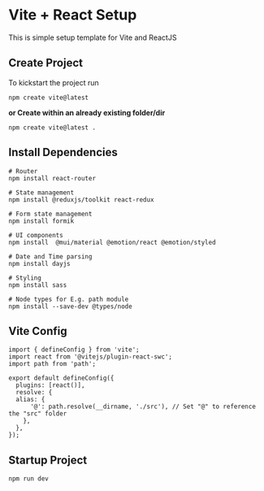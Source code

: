 ﻿
# Vite + React Setup
This is simple setup template for Vite and ReactJS

## Create Project
To kickstart the project run

    npm create vite@latest
    
  **or Create within an already existing folder/dir** 

    npm create vite@latest .

   ## Install Dependencies

	# Router
    npm install react-router 

	# State management
    npm install @reduxjs/toolkit react-redux 

	# Form state management
	npm install formik
	
	# UI components
	npm install	 @mui/material @emotion/react @emotion/styled

	# Date and Time parsing
	npm install dayjs
	
	# Styling
	npm install sass
	
	# Node types for E.g. path module
	npm install --save-dev @types/node
 
 ## Vite Config
 

    import { defineConfig } from 'vite';
	import react from '@vitejs/plugin-react-swc';
	import path from 'path';

	export default defineConfig({
	  plugins: [react()],
	  resolve: {
	  alias: {
	      '@': path.resolve(__dirname, './src'), // Set "@" to reference the "src" folder
	    },
	  },
	});

	
## Startup Project

    npm run dev


